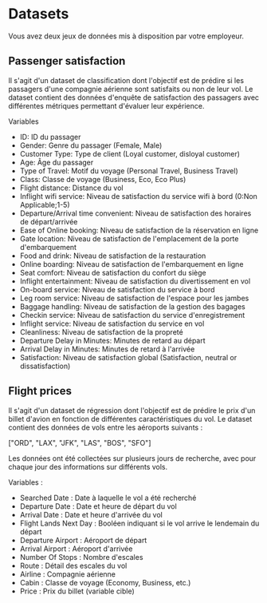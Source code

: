 # Datasets

Vous avez deux jeux de données mis à disposition par votre employeur. 

## Passenger satisfaction

Il s'agit d'un dataset de classification dont l'objectif est de prédire si les passagers d'une compagnie aérienne sont satisfaits ou non de leur vol. Le dataset contient des données d'enquête de satisfaction des passagers avec différentes métriques permettant d'évaluer leur expérience.

Variables
- ID: ID du passager
- Gender: Genre du passager (Female, Male)
- Customer Type: Type de client (Loyal customer, disloyal customer)
- Age: Âge du passager
- Type of Travel: Motif du voyage (Personal Travel, Business Travel)
- Class: Classe de voyage (Business, Eco, Eco Plus)
- Flight distance: Distance du vol
- Inflight wifi service: Niveau de satisfaction du service wifi à bord (0:Non Applicable;1-5)
- Departure/Arrival time convenient: Niveau de satisfaction des horaires de départ/arrivée
- Ease of Online booking: Niveau de satisfaction de la réservation en ligne
- Gate location: Niveau de satisfaction de l'emplacement de la porte d'embarquement
- Food and drink: Niveau de satisfaction de la restauration
- Online boarding: Niveau de satisfaction de l'embarquement en ligne
- Seat comfort: Niveau de satisfaction du confort du siège
- Inflight entertainment: Niveau de satisfaction du divertissement en vol
- On-board service: Niveau de satisfaction du service à bord
- Leg room service: Niveau de satisfaction de l'espace pour les jambes
- Baggage handling: Niveau de satisfaction de la gestion des bagages
- Checkin service: Niveau de satisfaction du service d'enregistrement
- Inflight service: Niveau de satisfaction du service en vol
- Cleanliness: Niveau de satisfaction de la propreté
- Departure Delay in Minutes: Minutes de retard au départ
- Arrival Delay in Minutes: Minutes de retard à l'arrivée
- Satisfaction: Niveau de satisfaction global (Satisfaction, neutral or dissatisfaction)

## Flight prices

Il s'agit d'un dataset de régression dont l'objectif est de prédire le prix d'un billet d'avion en fonction de différentes caractéristiques du vol. Le dataset contient des données de vols entre les aéroports suivants :

["ORD", "LAX", "JFK", "LAS", "BOS", "SFO"]

Les données ont été collectées sur plusieurs jours de recherche, avec pour chaque jour des informations sur différents vols.

Variables :
- Searched Date : Date à laquelle le vol a été recherché
- Departure Date : Date et heure de départ du vol
- Arrival Date : Date et heure d'arrivée du vol
- Flight Lands Next Day : Booléen indiquant si le vol arrive le lendemain du départ
- Departure Airport : Aéroport de départ
- Arrival Airport : Aéroport d'arrivée  
- Number Of Stops : Nombre d'escales
- Route : Détail des escales du vol
- Airline : Compagnie aérienne
- Cabin : Classe de voyage (Economy, Business, etc.)
- Price : Prix du billet (variable cible)
